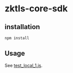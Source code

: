 # zktls-core-sdk

## installation

```sh
npm install
```


## Usage

See [test_local_1.js](./test_local_1.js).

